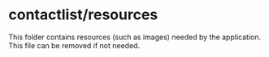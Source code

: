 # contactlist/resources

This folder contains resources (such as images) needed by the application. This file can
be removed if not needed.
